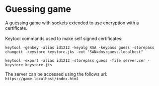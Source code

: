 # Guessing game
A guessing game with sockets extended to use encryption with a certificate.
<br> <br>
Keytool commands used to make self signed certificates:
```
keytool -genkey -alias id1212 -keyalg RSA -keypass guess -storepass changeit -keystore keystore.jks -ext "SAN=dns:guess.localhost"
  
keytool -export -alias id1212 -storepass guess -file server.cer -keystore keystore.jks
```

The server can be accessed using the follows url: `https://game.localhost/index.html`
